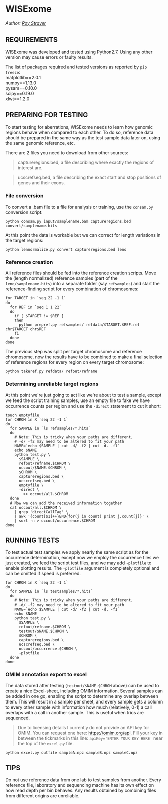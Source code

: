 # WISExome
###### Author: [Roy Straver](https://github.com/rstraver)



## REQUIREMENTS
WISExome was developed and tested using Python2.7. Using any other version may cause errors or faulty results.

The list of packages required and tested versions as reported by `pip freeze`:  
matplotlib==2.0.1  
numpy==1.13.0  
pysam==0.10.0  
scipy==0.19.0  
xlwt==1.2.0  



## PREPARING FOR TESTING
To start testing for aberrations, WISExome needs to learn how genomic regions behave when compared to each other. To do so, reference data should be prepared in the same way as the test sample data later on, using the same genomic reference, etc.

There are 2 files you need to download from other sources:  
> captureregions.bed, a file describing where exactly the regions of interest are.  

> ucscrefseq.bed, a file describing the exact start and stop positions of genes and their exons.  



### File conversion
To convert a .bam file to a file for analysis or training, use the `consam.py` conversion script:
```
python consam.py input/samplename.bam captureregions.bed convert/samplename.hits
```

At this point the data is workable but we can correct for length variations in the target regions:
```
python lennormalize.py convert captureregions.bed leno
```



### Reference creation
All reference files should be fed into the reference creation scripts. Move the (length normalized) reference samples (part of the `leno/samplename.hits`) into a separate folder (say `refsamples`) and start the reference-finding script for every combination of chromosomes:  
```
for TARGET in `seq 22 -1 1`
do
  for REF in `seq 1 1 22`
  do
    if [ $TARGET != $REF ]
    then
      python prepref.py refsamples/ refdata/$TARGET.$REF.ref chr$TARGET chr$REF
    fi
  done
done
```

The previous step was split per target chromosome and reference chromosome, now the results have to be combined to make a final selection of reference regions for every region on every target chromosome:
```
python takeref.py refdata/ refout/refname
```



### Determining unreliable target regions
At this point we're just going to act like we're about to test a sample, except we feed the script training samples, use an empty file to fake we have occurrence counts per region and use the `-direct` statement to cut it short:
```
touch emptyfile
for CHROM in X `seq 22 -1 1`
do
  for SAMPLE in `ls refsamples/*.hits`
  do
    # Note: This is tricky when your paths are different, 
    # -d/ -f2 may need to be altered to fit your path
    NAME=`echo $SAMPLE | cut -d/ -f2 | cut -d. -f1`
    echo $NAME
    python test.py \
      $SAMPLE \
      refout/refname.$CHROM \
      occout/$NAME.$CHROM \
      $CHROM \
      captureregions.bed \
      ucscrefseq.bed \
      emptyfile \
      -direct \
        >> occout/all.$CHROM
  done
  # Now we can add the received information together
  cat occout/all.$CHROM \
    | grep 'directCallTag' \
    | awk '{count[$1]++}END{for(j in count) print j,count[j]}' \
    | sort -n > occout/occurrence.$CHROM
done
```



## RUNNING TESTS
To test actual test samples we apply nearly the same script as for the occurrence determination, except now we employ the occurrence files we just created, we feed the script test files, and we may add `-plotfile` to enable plotting results. The `-plotfile` argument is completely optional and can be omitted if speed is preferred.
```
for CHROM in X `seq 22 -1 1`
do
  for SAMPLE in `ls testsamples/*.hits`
  do
    # Note: This is tricky when your paths are different, 
    # -d/ -f2 may need to be altered to fit your path
    NAME=`echo $SAMPLE | cut -d/ -f2 | cut -d. -f1`
    echo $NAME
    python test.py \
      $SAMPLE \
      refout/refname.$CHROM \
      testout/$NAME.$CHROM \
      $CHROM \
      captureregions.bed \
      ucscrefseq.bed \
      occout/occurrence.$CHROM \
      -plotfile
  done
done
```


### OMIM annotation export to excel
The data stored after testing (`testout/$NAME.$CHROM` above) can be used to create a nice Excel-sheet, including OMIM information. Several samples can be added in one go, enabling the script to determine any overlap between them. This will result in a sample per sheet, and every sample gets a column to every other sample with information how much (relatively, 0-1) a call overlaps with a call in another sample. This is useful when trios are sequenced.
> Due to licensing details I currently do not provide an API key for OMIM. You can request one here: https://omim.org/api. Fill your key in between the tickmarks in this line: `apiKey='ENTER YOUR KEY HERE'` near the top of the `excel.py` file.
```
python excel.py outfile sampleA.npz sampleB.npz sampleC.npz
```

## TIPS

Do not use reference data from one lab to test samples from another. Every reference file, laboratory and sequencing machine has its own effect on how read depth per bin behaves. Any results obtained by combining files from different origins are unreliable.